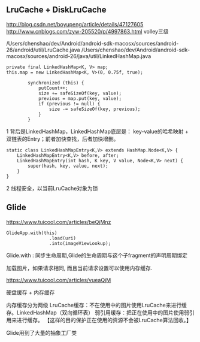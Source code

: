 ## LruCache + DiskLruCache
http://blog.csdn.net/boyupeng/article/details/47127605
http://www.cnblogs.com/zyw-205520/p/4997863.html   volley三级


/Users/chenshao/dev/Android/android-sdk-macosx/sources/android-26/android/util/LruCache.java
/Users/chenshao/dev/Android/android-sdk-macosx/sources/android-26/java/util/LinkedHashMap.java
```
private final LinkedHashMap<K, V> map;
this.map = new LinkedHashMap<K, V>(0, 0.75f, true);

        synchronized (this) {
            putCount++;
            size += safeSizeOf(key, value);
            previous = map.put(key, value);
            if (previous != null) {
                size -= safeSizeOf(key, previous);
            }
        }
```
1 背后是LinkedHashMap，LinkedHashMap底层是： 
key-value的哈希映射 + 双链表的Entry；前者加快查找，后者加快增删。

    static class LinkedHashMapEntry<K,V> extends HashMap.Node<K,V> {
        LinkedHashMapEntry<K,V> before, after;
        LinkedHashMapEntry(int hash, K key, V value, Node<K,V> next) {
            super(hash, key, value, next);
        }
    }
2 线程安全，以当前LruCache对象为锁


## Glide

https://www.tuicool.com/articles/beQjMnz

```
GlideApp.with(this)
                .load(uri)
                .into(imageViewLookup);

```

Glide.with : 同步生命周期,Glide的生命周期与这个子fragment的声明周期绑定

加载图片，如果请求相同, 而且当前请求设置可以使用内存缓存.


https://www.tuicool.com/articles/vueaQjM

硬盘缓存 + 内存缓存

内存缓存分为两级
LruCache缓存：不在使用中的图片使用LruCache来进行缓存。LinkedHashMap（双向循环表）
弱引用缓存：把正在使用中的图片使用弱引用来进行缓存。 
【这样的目的保护正在使用的资源不会被LruCache算法回收。】

Glide用到了大量的抽象工厂类
